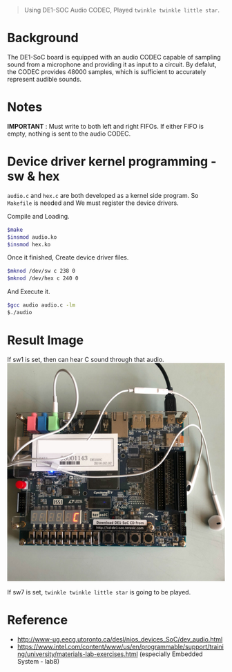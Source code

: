> Using DE1-SOC Audio CODEC, Played `twinkle twinkle little star`.


# Background
The DE1-SoC board is equipped with an audio CODEC capable of sampling sound from a microphone and providing it as input to a circuit. By defalut, the CODEC provides 48000 samples, which is sufficient to accurately represent audible sounds.


# Notes
<b>IMPORTANT</b> : Must write to both left and right FIFOs. If either FIFO is empty, nothing is sent to the audio CODEC.


# Device driver kernel programming - sw & hex
`audio.c` and `hex.c` are both developed as a kernel side program. So  `Makefile` is needed and We must register the device drivers.

Compile and Loading.

```bash
$make
$insmod audio.ko
$insmod hex.ko
```

Once it finished, Create device driver files.

```bash
$mknod /dev/sw c 238 0
$mknod /dev/hex c 240 0
```

And Execute it.

```bash
$gcc audio audio.c -lm
$./audio
```

# Result Image
If sw1 is set, then can hear C sound through that audio.
![result_image.jpg](./result_image.jpg)

If sw7 is set, `twinkle twinkle little star` is going to be played.



# Reference
- <http://www-ug.eecg.utoronto.ca/desl/nios_devices_SoC/dev_audio.html>
- <https://www.intel.com/content/www/us/en/programmable/support/training/university/materials-lab-exercises.html> (especially Embedded System - lab8)

